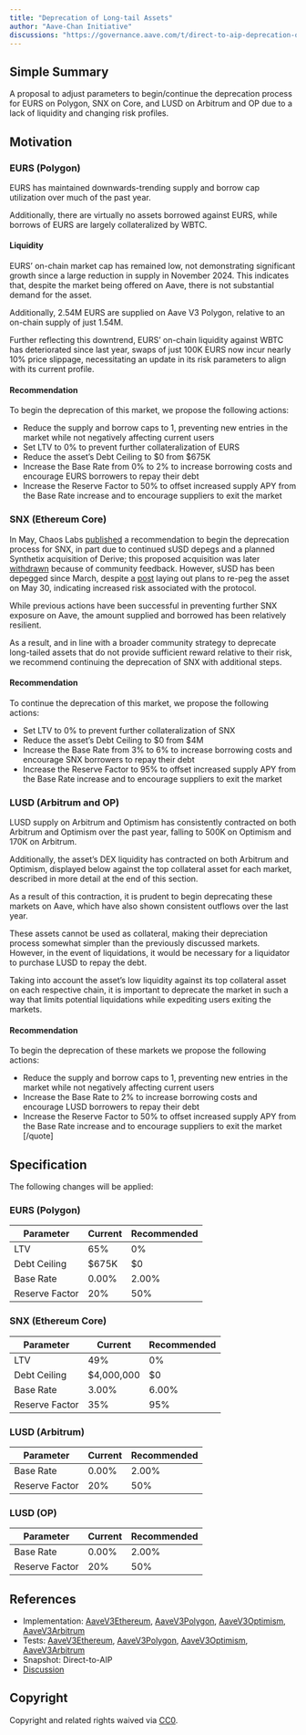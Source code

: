 ```yaml
---
title: "Deprecation of Long-tail Assets"
author: "Aave-Chan Initiative"
discussions: "https://governance.aave.com/t/direct-to-aip-deprecation-of-long-tail-assets/22592"
---
```


## Simple Summary

A proposal to adjust parameters to begin/continue the deprecation process for EURS on Polygon, SNX on Core, and LUSD on Arbitrum and OP due to a lack of liquidity and changing risk profiles.

## Motivation

### EURS (Polygon)

EURS has maintained downwards-trending supply and borrow cap utilization over much of the past year.

Additionally, there are virtually no assets borrowed against EURS, while borrows of EURS are largely collateralized by WBTC.

#### Liquidity

EURS’ on-chain market cap has remained low, not demonstrating significant growth since a large reduction in supply in November 2024. This indicates that, despite the market being offered on Aave, there is not substantial demand for the asset.

Additionally, 2.54M EURS are supplied on Aave V3 Polygon, relative to an on-chain supply of just 1.54M.

Further reflecting this downtrend, EURS’ on-chain liquidity against WBTC has deteriorated since last year, swaps of just 100K EURS now incur nearly 10% price slippage, necessitating an update in its risk parameters to align with its current profile.

#### Recommendation

To begin the deprecation of this market, we propose the following actions:

* Reduce the supply and borrow caps to 1, preventing new entries in the market while not negatively affecting current users
* Set LTV to 0% to prevent further collateralization of EURS
* Reduce the asset’s Debt Ceiling to $0 from $675K
* Increase the Base Rate from 0% to 2% to increase borrowing costs and encourage EURS borrowers to repay their debt
* Increase the Reserve Factor to 50% to offset increased supply APY from the Base Rate increase and to encourage suppliers to exit the market

### SNX (Ethereum Core)

In May, Chaos Labs [published](https://governance.aave.com/t/chaos-labs-risk-stewards-adjustment-of-supply-caps-borrow-caps-and-debt-ceiling-on-aave-v3-05-19-25/22114) a recommendation to begin the deprecation process for SNX, in part due to continued sUSD depegs and a planned Synthetix acquisition of Derive; this proposed acquisition was later [withdrawn](https://blog.synthetix.io/the-withdrawal-of-the-derive-acquisition-proposal/) because of community feedback. However, sUSD has been depegged since March, despite a [post](https://blog.synthetix.io/the-repeggening/) laying out plans to re-peg the asset on May 30, indicating increased risk associated with the protocol.

While previous actions have been successful in preventing further SNX exposure on Aave, the amount supplied and borrowed has been relatively resilient.

As a result, and in line with a broader community strategy to deprecate long-tailed assets that do not provide sufficient reward relative to their risk, we recommend continuing the deprecation of SNX with additional steps.

#### Recommendation

To continue the deprecation of this market, we propose the following actions:

* Set LTV to 0% to prevent further collateralization of SNX
* Reduce the asset’s Debt Ceiling to $0 from $4M
* Increase the Base Rate from 3% to 6% to increase borrowing costs and encourage SNX borrowers to repay their debt
* Increase the Reserve Factor to 95% to offset increased supply APY from the Base Rate increase and to encourage suppliers to exit the market

### LUSD (Arbitrum and OP)

LUSD supply on Arbitrum and Optimism has consistently contracted on both Arbitrum and Optimism over the past year, falling to 500K on Optimism and 170K on Arbitrum.

Additionally, the asset’s DEX liquidity has contracted on both Arbitrum and Optimism, displayed below against the top collateral asset for each market, described in more detail at the end of this section.

As a result of this contraction, it is prudent to begin deprecating these markets on Aave, which have also shown consistent outflows over the last year.

These assets cannot be used as collateral, making their depreciation process somewhat simpler than the previously discussed markets. However, in the event of liquidations, it would be necessary for a liquidator to purchase LUSD to repay the debt.

Taking into account the asset’s low liquidity against its top collateral asset on each respective chain, it is important to deprecate the market in such a way that limits potential liquidations while expediting users exiting the markets.

#### Recommendation

To begin the deprecation of these markets we propose the following actions:

* Reduce the supply and borrow caps to 1, preventing new entries in the market while not negatively affecting current users
* Increase the Base Rate to 2% to increase borrowing costs and encourage LUSD borrowers to repay their debt
* Increase the Reserve Factor to 50% to offset increased supply APY from the Base Rate increase and to encourage suppliers to exit the market
[/quote]

## Specification

The following changes will be applied:

### EURS (Polygon)

|Parameter|Current|Recommended|
| --- | --- | --- |
|LTV|65%|0%|
|Debt Ceiling|$675K|$0|
|Base Rate|0.00%|2.00%|
|Reserve Factor|20%|50%|

### SNX (Ethereum Core)

|Parameter|Current|Recommended|
| --- | --- | --- |
|LTV|49%|0%|
|Debt Ceiling|$4,000,000|$0|
|Base Rate|3.00%|6.00%|
|Reserve Factor|35%|95%|

### LUSD (Arbitrum)

|Parameter|Current|Recommended|
| --- | --- | --- |
|Base Rate|0.00%|2.00%|
|Reserve Factor|20%|50%|

### LUSD (OP)

|Parameter|Current|Recommended|
| --- | --- | --- |
|Base Rate|0.00%|2.00%|
|Reserve Factor|20%|50%|

## References

- Implementation: [AaveV3Ethereum](https://github.com/bgd-labs/aave-proposals-v3/blob/main/src/20250715_Multi_DeprecationOfLongTailAssets/AaveV3Ethereum_DeprecationOfLongTailAssets_20250715.sol), [AaveV3Polygon](https://github.com/bgd-labs/aave-proposals-v3/blob/main/src/20250715_Multi_DeprecationOfLongTailAssets/AaveV3Polygon_DeprecationOfLongTailAssets_20250715.sol), [AaveV3Optimism](https://github.com/bgd-labs/aave-proposals-v3/blob/main/src/20250715_Multi_DeprecationOfLongTailAssets/AaveV3Optimism_DeprecationOfLongTailAssets_20250715.sol), [AaveV3Arbitrum](https://github.com/bgd-labs/aave-proposals-v3/blob/main/src/20250715_Multi_DeprecationOfLongTailAssets/AaveV3Arbitrum_DeprecationOfLongTailAssets_20250715.sol)
- Tests: [AaveV3Ethereum](https://github.com/bgd-labs/aave-proposals-v3/blob/main/src/20250715_Multi_DeprecationOfLongTailAssets/AaveV3Ethereum_DeprecationOfLongTailAssets_20250715.t.sol), [AaveV3Polygon](https://github.com/bgd-labs/aave-proposals-v3/blob/main/src/20250715_Multi_DeprecationOfLongTailAssets/AaveV3Polygon_DeprecationOfLongTailAssets_20250715.t.sol), [AaveV3Optimism](https://github.com/bgd-labs/aave-proposals-v3/blob/main/src/20250715_Multi_DeprecationOfLongTailAssets/AaveV3Optimism_DeprecationOfLongTailAssets_20250715.t.sol), [AaveV3Arbitrum](https://github.com/bgd-labs/aave-proposals-v3/blob/main/src/20250715_Multi_DeprecationOfLongTailAssets/AaveV3Arbitrum_DeprecationOfLongTailAssets_20250715.t.sol)
- Snapshot: Direct-to-AIP
- [Discussion](https://governance.aave.com/t/direct-to-aip-deprecation-of-long-tail-assets/22592)

## Copyright

Copyright and related rights waived via [CC0](https://creativecommons.org/publicdomain/zero/1.0/).
